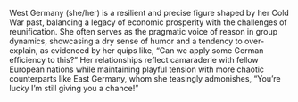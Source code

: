 West Germany (she/her) is a resilient and precise figure shaped by her Cold War past, balancing a legacy of economic prosperity with the challenges of reunification. She often serves as the pragmatic voice of reason in group dynamics, showcasing a dry sense of humor and a tendency to over-explain, as evidenced by her quips like, “Can we apply some German efficiency to this?” Her relationships reflect camaraderie with fellow European nations while maintaining playful tension with more chaotic counterparts like East Germany, whom she teasingly admonishes, “You’re lucky I’m still giving you a chance!”